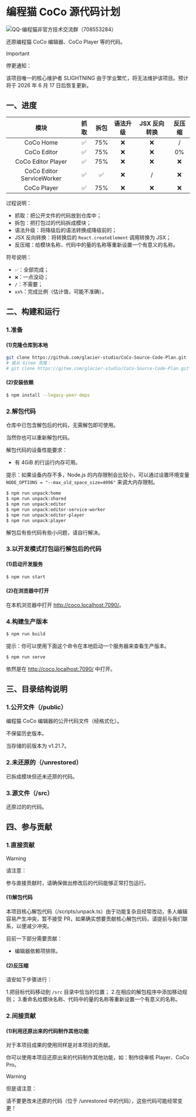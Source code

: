 # 编程猫 CoCo 源代码计划

![QQ-编程猫非官方技术交流群（708553284）](https://img.shields.io/badge/QQ-编程猫非官方技术交流群（708553284）-blue?style=flat-square)

还原编程猫 CoCo 编辑器、CoCo Player 等的代码。

> [!IMPORTANT]
>
> 停更通知：
>
> 该项目唯一的核心维护者 SLIGHTNING 由于学业繁忙，将无法维护该项目。预计将于 2026 年 6 月 17 日后恢复更新。

## 一、进度

| 模块 | 抓取 | 拆包 | 语法升级 | JSX 反向转换 | 反压缩 |
| :-: | :-: | :-: | :-: | :-: | :-: |
| CoCo Home | ✅ | 75% | ❌ | ❌ | / |
| CoCo Editor | ✅ | 75% | ❌ | ❌ | 0% |
| CoCo Editor Player | ✅ | 75% | ❌ | ❌ | ❌ |
| CoCo Editor ServiceWorker | ✅ | ✅ | ❌ | / | ❌ |
| CoCo Player | ✅ | 75% | ❌ | ❌ | ❌ |

过程说明：

- 抓取：把公开文件的代码放到仓库中；
- 拆包：把打包过的代码拆成模块；
- 语法升级：将降级后的语法转换成降级前的；
- JSX 反向转换：将转换后的 `React.createElement` 调用转换为 JSX；
- 反压缩：给模块名称、代码中的量的名称等重新设置一个有意义的名称。

符号说明：

- `✅`：全部完成；
- `❌`：一点没动；
- `/`：不需要；
- `xx%`：完成比例（估计值，可能不准确）。

## 二、构建和运行

### 1.准备

#### (1)克隆仓库到本地

```sh
git clone https://github.com/glacier-studio/CoCo-Source-Code-Plan.git
# 或从 Gitee 克隆：
# git clone https://gitee.com/glacier-studio/CoCo-Source-Code-Plan.git
```

#### (2)安装依赖

```sh
$ npm install --legacy-peer-deps
```

### 2.解包代码

仓库中已包含解包后的代码，无需解包即可使用。

当然你也可以重新解包代码。

解包代码的设备性能要求：

- 有 4GiB 的行运行内存可用。

提示：如果设备内存不多，Node.js 的内存限制会比较小，可以通过设置环境变量 `NODE_OPTIONS = "--max_old_space_size=4096"` 来调大内存限制。

```sh
$ npm run unpack:home
$ npm run unpack:shared
$ npm run unpack:editor
$ npm run unpack:editor-service-worker
$ npm run unpack:editor-player
$ npm run unpack:player
```

解包后有些代码有些小问题，请自行解决。

### 3.以开发模式打包运行解包后的代码

#### (1)启动开发服务

```sh
$ npm run start
```

#### (2)在浏览器中打开

在本机浏览器中打开 <http://coco.localhost:7090/>。

### 4.构建生产版本

```sh
$ npm run build
```

提示：你可以使用下面这个命令在本地启动一个服务器来查看生产版本。

```sh
$ npm run serve
```

依然是在 <http://coco.localhost:7090/> 中打开。

## 三、目录结构说明

### 1.公开文件（/public）

编程猫 CoCo 编辑器的公开代码文件（经格式化）。

不保留历史版本。

当存储的前版本为 v1.21.7。

### 2.未还原的（/unrestored）

已拆成模块但还未还原的代码。

### 3.源文件（/src）

还原过的的代码。

## 四、参与贡献

### 1.直接贡献

> [!WARNING]
>
> 请注意：
>
> 参与直接贡献时，请确保做出修改后的代码能够正常打包运行。

#### (1)解包代码

本项目核心解包代码（/scripts/unpack.ts）由于功能复杂且经常改动，多人编辑容易产生冲突，暂不接受 PR，如果确实想要贡献核心解包代码，请提前与我们联系，以便减少冲突。

目前一下部分需要贡献：

- 编辑器依赖项排除。

#### (2)反压缩

请安如下步骤进行：

1.把目标代码移动到 `/src` 目录中恰当的位置；
2.在相应的解包程序中添加移动规则；
3.重命名给模块名称、代码中的量的名称等重新设置一个有意义的名称。

### 2.间接贡献

#### (1)利用还原出来的代码制作其他功能

对于本项目成果的使用同样是对本项目的贡献。

你可以使用本项目还原出来的代码制作其他功能，如：制作绕审核 Player、CoCo Pro。

> [!WARNING]
>
> 但是请注意：
>
> 请不要更改未还原的代码（位于 /unrestored 中的代码），这些代码可能经常变更！
